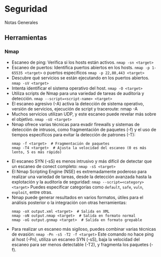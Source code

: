 # Seguridad
Notas Generales


## Herramientas

### Nmap

- Escaneo de ping: Verifica si los hosts están activos.
  ``` nmap -sn <target> ```
- Escaneo de puertos: Identifica puertos abiertos en los hosts.
  ``` nmap -p 1-65535 <target> ```
  o puertos especificos
  ``` nmap -p 22,80,443 <target> ```
- Descubre qué servicios se están ejecutando en los puertos abiertos.
  ``` nmap -sV <target> ```
- Intenta identificar el sistema operativo del host. ``` nmap -O <target> ```
- Utiliza scripts de Nmap para una variedad de tareas de auditoría y detección. ``` nmap --script=<script-name> <target> ```
- El escaneo agresivo (-A) activa la detección de sistema operativo, versión de servicios, ejecución de script y traceroute: nmap -A <target>
- Muchos servicios utilizan UDP, y este escaneo puede revelar más sobre el objetivo.  ``` nmap -sU <target> ```
- Nmap ofrece varias técnicas para evadir firewalls y sistemas de detección de intrusos, como fragmentación de paquetes (-f) y el uso de tiempos específicos para evitar la detección de patrones (-T):
  ```
  nmap -f <target>  # Fragmentación de paquetes
  nmap -T4 <target>  # Ajusta la velocidad del escaneo (0 es más lento, 5 es más rápido)
  ```
- El escaneo SYN (-sS) es menos intrusivo y más difícil de detectar que un escaneo de conect completo: ``` nmap -sS <target> ```
- El Nmap Scripting Engine (NSE) es extremadamente poderoso para realizar una variedad de tareas, desde la detección avanzada hasta la explotación y la auditoría de seguridad:
  ``` nmap --script=<category> <target> ``` Puedes especificar categorías como ```default```, ```safe```, ```vuln```, ```exploit```, entre otras.
- Nmap puede generar resultados en varios formatos, útiles para el análisis posterior o la integración con otras herramientas:
  ```
  nmap -oX output.xml <target>  # Salida en XML
  nmap -oN output.nmap <target>  # Salida en formato normal
  nmap -oG output.gnmap <target>  # Salida en formato grepable
  ```
- Para realizar un escaneo más sigiloso, puedes combinar varias técnicas de evasión: ``` nmap -Pn -sS -T2 -f <target> ``` Este comando no hace ping al host (-Pn), utiliza un escaneo SYN (-sS), baja la velocidad del escaneo para ser menos detectable (-T2), y fragmenta los paquetes (-f).
    
